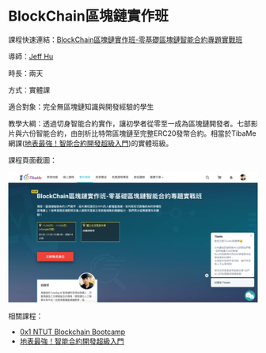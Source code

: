 # BlockChain區塊鏈實作班

課程快速連結：[BlockChain區塊鏈實作班-零基礎區塊鏈智能合約專題實戰班](https://www.tibame.com/offline/smart-contract)

導師：[Jeff Hu​](https://www.facebook.com/hu.yao.chieh)

時長：兩天

方式：實體課

適合對象：完全無區塊鏈知識與開發經驗的學生

教學大綱：透過切身智能合約實作，讓初學者從零至一成為區塊鏈開發者。七部影片與六份智能合約，由剖析比特幣區塊鏈至完整ERC20發幣合約。相當於TibaMe網課\([地表最強！智能合約開發超級入門](https://www.tibame.com/course/347)\)的實體班級。

課程頁面截圖：

![](../../.gitbook/assets/screen-shot-2018-12-26-at-10.58.50-am.png)

相關課程：

* [0x1 NTUT Blockchain Bootcamp​ ](../../0x1-workshop/0x1-ntut-blockchain-bootcamp-2018-dec.md)
* [地表最強！智能合約開發超級入門](online.md)


